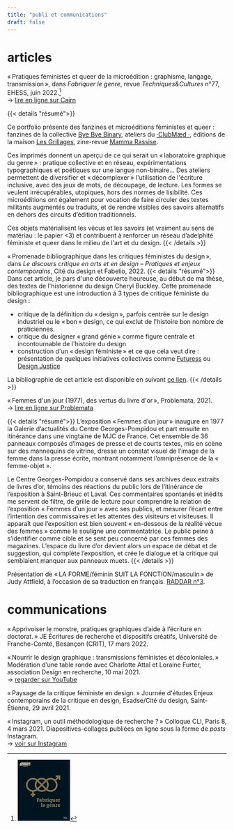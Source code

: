 ```yaml
---
title: "publi et communications"
draft: false
---
```

# articles
« Pratiques féministes et queer de la microédition : graphisme, langage, transmission », dans *Fabriquer le genre*, revue *Techniques&Cultures* n°77, EHESS, juin 2022.[^1]  
→ [lire en ligne sur Cairn](https://www.cairn.info/revue-techniques-et-culture-2022-1-page-158.htm)

  {{< details "résumé">}}
  
 Ce portfolio présente des fanzines et microéditions féministes et queer : fanzines de la collective [Bye Bye Binary](https://genderfluid.space), ateliers du  [·ClubMæd ·](https://langage-inclusif-clubmed.fr/), éditions de la maison [Les Grillages](https://www.editionslesgrillages.com/), zine-revue [Mamma Rassise](https://www.instagram.com/mammarassise).
 
Ces imprimés donnent un aperçu de ce qui serait un « laboratoire graphique du genre » : pratique collective et en réseau, expérimentations typographiques et poétiques sur une langue non-binaire… Des ateliers permettent de diversifier et « décomplexer » l'utilisation de l'écriture inclusive, avec des jeux de mots, de découpage, de lecture.
 Les formes  se veulent irrécupérables, utopiques, hors des normes de lisibilité. Ces microéditions ont également pour vocation de faire circuler des textes militants augmentés ou traduits, et de rendre visibles des savoirs alternatifs en dehors des circuits d’édition traditionnels. 
 
Ces objets matérialisent les vécus et les savoirs (et vraiment au sens de matériau : le papier <3) et contribuent à renforcer un réseau d’adelphité féministe et queer dans le milieu de l'art et du design.
   {{< /details >}}

« Promenade bibliographique dans les critiques féministes du design », dans *Le discours critique en arts et en design – Pratiques et enjeux contemporains*, Cité du design et Fabelio, 2022. 
{{< details "résumé">}}
Dans cet article, je pars d'une découverte heureuse, au début de ma thèse, des textes de l'historienne du design Cheryl Buckley.
Cette promenade bibliographique est une introduction à 3 types de critique féministe du design :
* critique de la définition du « design », parfois centrée sur le design industriel ou le « bon » design, ce qui exclut de l'histoire bon nombre de praticiennes.
* critique du designer « grand génie » comme figure centrale et incontournable de l'histoire du design
* construction d'un « design féministe » et ce que cela veut dire : présentation de quelques initiatives collectives comme [Futuress](https://futuress.org) ou [Design Justice](https://designjustice.org)

La bibliographie de cet article est disponible en suivant [ce lien](https://www.zotero.org/groups/4627816/bibliothese_elise_goutagny/collections/HBQMI3LQ).
{{< /details >}}

« Femmes d'un jour (1977), des vertus du livre d'or », Problemata, 2021.  
→ [lire en ligne sur Problemata](http://problemata.huma-num.fr/fr/articles/229)

{{< details "résumé">}}
L’exposition « Femmes d’un jour » inaugure en 1977 la Galerie d’actualités du Centre Georges-Pompidou et part ensuite en itinérance dans une vingtaine de MJC de France. Cet ensemble de 36 panneaux composés d’images de presse et de courts textes, mis en scène sur des mannequins de vitrine, dresse un constat visuel de l’image de la femme dans la presse écrite, montrant notamment l’omniprésence de la « femme-objet ». 

Le Centre Georges-Pompidou a conservé dans ses archives deux extraits de livres d’or, témoins des réactions du public lors de l’itinérance de l’exposition à Saint-Brieuc et Laval. Ces commentaires spontanés et inédits me servent de filtre, de grille de lecture pour comprendre la relation de l’exposition « Femmes d’un jour » avec ses publics, et mesurer l’écart entre l’intention des commissaires et les attentes des visiteurs et visiteuses.
Il apparaît que l’exposition est bien souvent « en-dessous de la réalité vécue des femmes » comme le souligne une commentatrice. Le public peine à s’identifier comme cible et se sent peu concerné par ces femmes des magazines. L’espace du livre d’or devient alors un espace de débat et de suggestion, qui complète l’exposition, et crée le dialogue et la critique qui semblaient manquer aux panneaux muets.
{{< /details >}}

Présentation de « LA FORME/féminin SUIT LA FONCTION/masculin » de Judy Attfield, à l’occasion de sa traduction en français. [RADDAR n°3](https://mudac.ch/shop/raddar3/).

# communications

« Apprivoiser le monstre, pratiques graphiques d’aide à l’écriture en doctorat. » JE Écritures de recherche et dispositifs créatifs, Université de Franche-Comté, Besançon (CRIT), 17 mars 2022.

« Nourrir le design graphique : transmissions féministes et décoloniales. »  Modération d’une table ronde avec Charlotte Attal et Loraine Furter, association Design en recherche, 10 mai 2021.  
→ [regarder sur YouTube](https://www.youtube.com/watch?v=oZcoXPv7pmc)

« Paysage de la critique féministe en design. » Journée d'études Enjeux contemporains de la critique en design, Esadse/Cité du design, Saint-Étienne,  29 avril 2021.

« Instagram, un outil méthodologique de recherche ? » Colloque CLI, Paris 8, 4 mars 2021.  Diapositives-collages publiées en ligne sous la forme de _posts_ Instagram.  
→ [voir sur Instagram](https://www.instagram.com/p/CL9ote_huPQ/)

[^1]:![tc.png](/tc.png 'tc.png')
